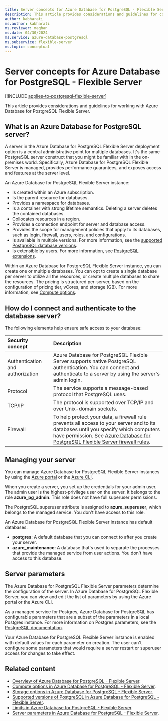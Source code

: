 ```yaml
---
title: Server concepts for Azure Database for PostgreSQL - Flexible Server
description: This article provides considerations and guidelines for configuring and managing Azure Database for PostgreSQL - Flexible Server.
author: kabharati
ms.author: kabharati
ms.reviewer: maghan
ms.date: 04/30/2024
ms.service: azure-database-postgresql
ms.subservice: flexible-server
ms.topic: conceptual
---
```


# Server concepts for Azure Database for PostgreSQL - Flexible Server

[!INCLUDE [applies-to-postgresql-flexible-server](~/reusable-content/ce-skilling/azure/includes/postgresql/includes/applies-to-postgresql-flexible-server.md)]

This article provides considerations and guidelines for working with Azure Database for PostgreSQL Flexible Server.

## What is an Azure Database for PostgreSQL server?

A server in the Azure Database for PostgreSQL Flexible Server deployment option is a central administrative point for multiple databases. It's the same PostgreSQL server construct that you might be familiar with in the on-premises world. Specifically, Azure Database for PostgreSQL Flexible Server is managed, provides performance guarantees, and exposes access and features at the server level.

An Azure Database for PostgreSQL Flexible Server instance:

- Is created within an Azure subscription.
- Is the parent resource for databases.
- Provides a namespace for databases.
- Is a container with strong lifetime semantics. Deleting a server deletes the contained databases.
- Collocates resources in a region.
- Provides a connection endpoint for server and database access.
- Provides the scope for management policies that apply to its databases, such as login, firewall, users, roles, and configurations.
- Is available in multiple versions. For more information, see the [supported PostgreSQL database versions](concepts-supported-versions.md).
- Is extensible by users. For more information, see [PostgreSQL extensions](../extensions/how-to-allow-extensions.md).

Within an Azure Database for PostgreSQL Flexible Server instance, you can create one or multiple databases. You can opt to create a single database per server to utilize all the resources, or create multiple databases to share the resources. The pricing is structured per-server, based on the configuration of pricing tier, vCores, and storage (GB). For more information, see [Compute options](concepts-compute.md).

## How do I connect and authenticate to the database server?

The following elements help ensure safe access to your database:

| Security concept | Description |
| :-- | :-- |
| Authentication and authorization | Azure Database for PostgreSQL Flexible Server supports native PostgreSQL authentication. You can connect and authenticate to a server by using the server's admin login. |
| Protocol | The service supports a message-based protocol that PostgreSQL uses. |
| TCP/IP | The protocol is supported over TCP/IP and over Unix-domain sockets. |
| Firewall | To help protect your data, a firewall rule prevents all access to your server and to its databases until you specify which computers have permission. See [Azure Database for PostgreSQL Flexible Server firewall rules](how-to-manage-firewall-portal.md). |

## Managing your server

You can manage Azure Database for PostgreSQL Flexible Server instances by using the [Azure portal](https://portal.azure.com) or the [Azure CLI](/cli/azure/postgres).

When you create a server, you set up the credentials for your admin user. The admin user is the highest-privilege user on the server. It belongs to the role **azure_pg_admin**. This role does not have full superuser permissions.

The PostgreSQL superuser attribute is assigned to **azure_superuser**, which belongs to the managed service. You don't have access to this role.

An Azure Database for PostgreSQL Flexible Server instance has default databases:

- **postgres**: A default database that you can connect to after you create your server.
- **azure_maintenance**: A database that's used to separate the processes that provide the managed service from user actions. You don't have access to this database.

## Server parameters

The Azure Database for PostgreSQL Flexible Server parameters determine the configuration of the server. In Azure Database for PostgreSQL Flexible Server, you can view and edit the list of parameters by using the Azure portal or the Azure CLI.

As a managed service for Postgres, Azure Database for PostgreSQL has configurable parameters that are a subset of the parameters in a local Postgres instance. For more information on Postgres parameters, see the [PostgreSQL documentation](https://www.postgresql.org/docs/current/static/runtime-config.html).

Your Azure Database for PostgreSQL Flexible Server instance is enabled with default values for each parameter on creation. The user can't configure some parameters that would require a server restart or superuser access for changes to take effect.

## Related content

- [Overview of Azure Database for PostgreSQL - Flexible Server](overview.md).
- [Compute options in Azure Database for PostgreSQL - Flexible Server](concepts-compute.md).
- [Storage options in Azure Database for PostgreSQL - Flexible Server](concepts-storage.md).
- [Supported versions of PostgreSQL in Azure Database for PostgreSQL - Flexible Server](concepts-supported-versions.md).
- [Limits in Azure Database for PostgreSQL - Flexible Server](concepts-limits.md).
- [Server parameters in Azure Database for PostgreSQL - Flexible Server](concepts-server-parameters.md).
